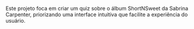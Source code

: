 Este projeto foca em criar um quiz sobre o álbum ShortNSweet da Sabrina Carpenter, priorizando uma interface intuitiva que facilite a experiência do usuário.